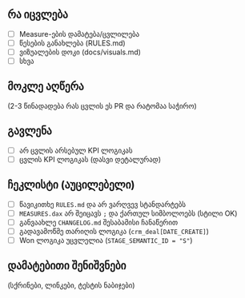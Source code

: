 ## რა იცვლება
- [ ] Measure-ების დამატება/ცვლილება
- [ ] წესების განახლება (RULES.md)
- [ ] ვიზუალების დოკი (docs/visuals.md)
- [ ] სხვა

## მოკლე აღწერა
(2-3 წინადადება რას ცვლის ეს PR და რატომაა საჭირო)

## გავლენა
- [ ] არ ცვლის არსებულ KPI ლოგიკას
- [ ] ცვლის KPI ლოგიკას (დასვი დეტალურად)

## ჩეკლისტი (აუცილებელი)
- [ ] წავიკითხე `RULES.md` და არ ვარღვევ სტანდარტებს
- [ ] `MEASURES.dax` არ შეიცავს `;` და ქართულ სიმბოლოებს (სტილი OK)
- [ ] განვაახლე `CHANGELOG.md` შესაბამისი ჩანაწერით
- [ ] გადავამოწმე თარიღის ლოგიკა (`crm_deal[DATE_CREATE]`)
- [ ] Won ლოგიკა უცვლელია (`STAGE_SEMANTIC_ID = "S"`)

## დამატებითი შენიშვნები
(სქრინები, ლინკები, ტესტის ნაბიჯები)
